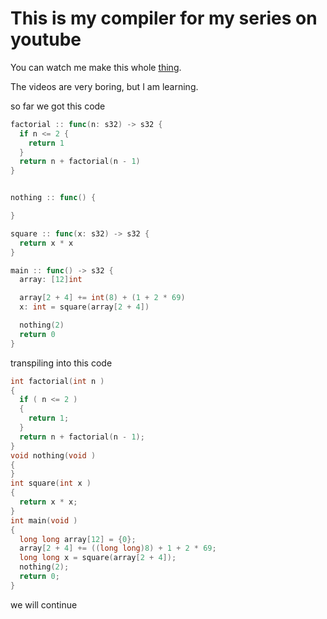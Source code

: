 # This is my compiler for my series on youtube

You can watch me make this whole [thing](https://www.youtube.com/playlist?list=PLIBesc5CYsk8b-L70y4J12KkUItBXs8kZ).

The videos are very boring, but I am learning.

so far we got this code

```go
factorial :: func(n: s32) -> s32 {
  if n <= 2 {
    return 1
  }
  return n + factorial(n - 1)
}


nothing :: func() {

}

square :: func(x: s32) -> s32 {
  return x * x
}

main :: func() -> s32 {
  array: [12]int

  array[2 + 4] += int(8) + (1 + 2 * 69)
  x: int = square(array[2 + 4])

  nothing(2)
  return 0
}
```

transpiling into this code 

```c
int factorial(int n )
{
  if ( n <= 2 )
  {
    return 1;
  }
  return n + factorial(n - 1);
}
void nothing(void )
{
}
int square(int x )
{
  return x * x;
}
int main(void )
{
  long long array[12] = {0};
  array[2 + 4] += ((long long)8) + 1 + 2 * 69;
  long long x = square(array[2 + 4]);
  nothing(2);
  return 0;
}
```

we will continue
